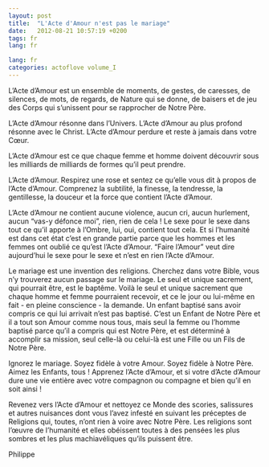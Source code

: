 ```yaml
---
layout: post
title:  "L'Acte d'Amour n'est pas le mariage"
date:   2012-08-21 10:57:19 +0200
tags: fr
lang: fr

lang: fr
categories: actoflove volume_I
---
```

L’Acte d’Amour est un ensemble de moments, de gestes, de caresses, de silences, de mots, de regards, de Nature qui se donne, de baisers et de jeu des Corps qui s’unissent pour se rapprocher de Notre Père.

L’Acte d’Amour résonne dans l’Univers. L’Acte d’Amour au plus profond résonne avec le Christ. L’Acte d’Amour perdure et reste à 
jamais dans votre Cœur.

L’Acte d’Amour est ce que chaque femme et homme doivent découvrir sous les milliards de milliards de formes qu’il peut prendre.

L’Acte d’Amour. Respirez une rose et sentez ce qu’elle vous dit à propos de l’Acte d’Amour. Comprenez la subtilité, la finesse, la tendresse, la gentillesse, la douceur et la force que contient l’Acte d’Amour.

L’Acte d’Amour ne contient aucune violence, aucun cri, aucun hurlement, aucun “vas-y défonce moi”, rien, rien de cela ! Le sexe pour le sexe dans tout ce qu’il apporte à l’Ombre, lui, oui, contient tout cela. Et si l’humanité est dans cet état c’est en grande partie parce que les hommes et les femmes ont oublié ce qu’est l’Acte d’Amour. “Faire l’Amour” veut dire aujourd’hui le sexe pour le sexe et n’est en rien l’Acte d’Amour.

Le mariage est une invention des religions. Cherchez dans votre Bible, vous n’y trouverez aucun passage sur le mariage. Le seul et unique sacrement, qui pourrait être, est le baptême. Voilà le seul et unique sacrement que chaque homme et femme pourraient recevoir, et ce le jour ou lui-même en fait - en pleine conscience - la demande. Un enfant baptisé sans avoir compris ce qui lui arrivait n’est pas baptisé. C’est un Enfant de Notre Père et il a tout son Amour comme nous tous, mais seul la femme ou l’homme baptisé parce qu’il a compris qui est Notre Père, et est déterminé à accomplir sa mission, seul celle-là ou celui-là est une Fille ou un Fils de Notre Père.

Ignorez le mariage. Soyez fidèle à votre Amour. Soyez fidèle à Notre Père. Aimez les Enfants, tous ! Apprenez l’Acte d’Amour, et si votre d’Acte d’Amour dure une vie entière avec votre compagnon ou compagne et bien qu’il en soit ainsi !

Revenez vers l’Acte d’Amour et nettoyez ce Monde des scories, salissures et autres nuisances dont vous l’avez infesté en suivant les préceptes de Religions qui, toutes, n’ont rien à voire avec Notre Père. Les religions sont l’œuvre de l’humanité et elles obéissent toutes à des pensées les plus sombres et les plus machiavéliques qu’ils puissent être.


Philippe

<!-- 
Ce(tte) œuvre est mise à disposition selon les termes de la Licence Creative Commons Attribution - Pas d’Utilisation Commerciale 4.0 International.
-->